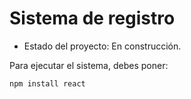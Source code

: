 <h1> Sistema de registro</h1>

- Estado del proyecto: En construcción.

Para ejecutar el sistema, debes poner:

````npm install react````
